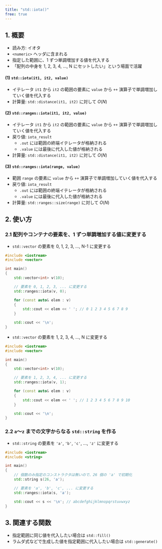 ```yaml
---
title: "std::iota()"
free: true
---
```


## 1. 概要
- 読み方: イオタ
- `<numeric>` ヘッダに含まれる
- 指定した範囲に、1 ずつ単調増加する値を代入する
- 「配列の中身を 1, 2, 3, 4, ..., N にセットしたい」という場面で活躍

#### (1) `std::iota(it1, it2, value)`
- イテレータ `it1` から `it2` の範囲の要素に `value` から `++` 演算子で単調増加していく値を代入する
- 計算量: `std::distance(it1, it2)` に対して $O(N)$

#### (2) `std::ranges::iota(it1, it2, value)`
- イテレータ `it1` から `it2` の範囲の要素に `value` から `++` 演算子で単調増加していく値を代入する
- 戻り値: `iota_result`
	- `.out` には範囲の終端イテレータが格納される
	- `.value` には最後に代入した値が格納される
- 計算量: `std::distance(it1, it2)` に対して $O(N)$

#### (3) `std::ranges::iota(range, value)`
- 範囲 `range` の要素に `value` から `++` 演算子で単調増加していく値を代入する
- 戻り値: `iota_result`
	- `.out` には範囲の終端イテレータが格納される
	- `.value` には最後に代入した値が格納される
- 計算量: `std::ranges::size(range)` に対して $O(N)$


## 2. 使い方

### 2.1 配列やコンテナの要素を、1 ずつ単調増加する値に変更する
- `std::vector` の要素を 0, 1, 2, 3, ..., N-1 に変更する

```cpp
#include <iostream>
#include <vector>

int main()
{
	std::vector<int> v(10);

	// 要素を 0, 1, 2, 3, ... に変更する
	std::ranges::iota(v, 0);

	for (const auto& elem : v)
	{
		std::cout << elem << ' '; // 0 1 2 3 4 5 6 7 8 9
	}

	std::cout << '\n';
}
```

- `std::vector` の要素を 1, 2, 3, 4, ..., N に変更する

```cpp
#include <iostream>
#include <vector>

int main()
{
	std::vector<int> v(10);

	// 要素を 1, 2, 3, 4, ... に変更する
	std::ranges::iota(v, 1);

	for (const auto& elem : v)
	{
		std::cout << elem << ' '; // 1 2 3 4 5 6 7 8 9 10
	}

	std::cout << '\n';
}
```

### 2.2 `a`～`z` までの文字からなる `std::string` を作る
- `std::string` の要素を `'a'`, `'b'`, `'c'`, ..., `'z'` に変更する

```cpp
#include <iostream>
#include <string>

int main()
{
	// 個数のみ指定のコンストラクタは無いので、26 個の 'a' で初期化
	std::string s(26, 'a');

	// 要素を 'a', 'b', 'c', ... に変更する
	std::ranges::iota(s, 'a');

	std::cout << s << '\n'; // abcdefghijklmnopqrstuvwxyz
}
```


## 3. 関連する関数
- 指定範囲に同じ値を代入したい場合は `std::fill()`
- ラムダ式などで生成した値を指定範囲に代入したい場合は `std::generate()`
